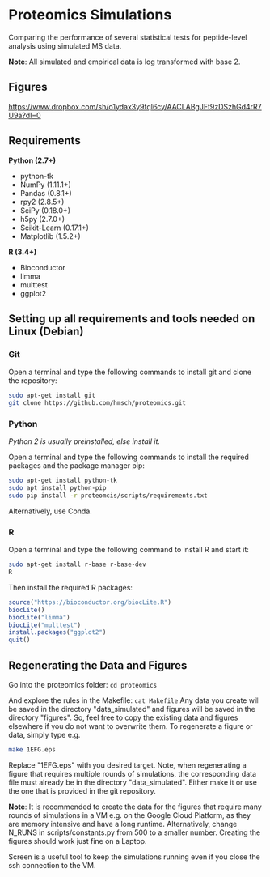 # Proteomics Simulations

Comparing the performance of several statistical tests for peptide-level analysis using simulated MS data.

**Note**: All simulated and empirical data is log transformed with base 2.

## Figures
https://www.dropbox.com/sh/o1ydax3y9tql6cy/AACLABgJFt9zDSzhGd4rR7U9a?dl=0 


## Requirements

**Python (2.7+)**
- python-tk
- NumPy (1.11.1+)
- Pandas (0.8.1+)
- rpy2 (2.8.5+)
- SciPy (0.18.0+)
- h5py (2.7.0+)
- Scikit-Learn (0.17.1+)
- Matplotlib (1.5.2+)

**R (3.4+)**
- Bioconductor
- limma
- multtest
- ggplot2

## Setting up all requirements and tools needed on Linux (Debian)
### Git
Open a terminal and type the following commands to install git and clone the repository:
```bash
sudo apt-get install git
git clone https://github.com/hmsch/proteomics.git
```

### Python
*Python 2 is usually preinstalled, else install it.*

Open a terminal and type the following commands to install the required packages and
the package manager pip:
```bash
sudo apt-get install python-tk
sudo apt install python-pip
sudo pip install -r proteomcis/scripts/requirements.txt
```
Alternatively, use Conda.

### R
Open a terminal and type the following command to install R and start it:
```bash
sudo apt-get install r-base r-base-dev
R
```
Then install the required R packages:
``` R
source("https://bioconductor.org/biocLite.R")
biocLite()
biocLite("limma")
biocLite("multtest")
install.packages("ggplot2")
quit()
```

## Regenerating the Data and Figures
Go into the proteomics folder: ```cd proteomics```

And explore the rules in the Makefile: ```cat Makefile```
Any data you create will be saved in the directory "data_simulated" and
figures will be saved in the directory "figures". So, feel free to copy the
existing data and figures elsewhere if you do not want to overwrite them.
To regenerate a figure or data, simply type e.g.
``` bash
make 1EFG.eps
```
Replace "1EFG.eps" with you desired target. Note, when regenerating a figure
that requires multiple rounds of simulations, the corresponding data file 
must already be in the directory "data_simulated". Either make it or use the one that is provided
in the git repository.

**Note**: It is recommended to create the data for the figures that require many rounds of simulations 
in a VM e.g. on the Google Cloud Platform, as they are memory intensive and have a long runtime. 
Alternatively, change N_RUNS in scripts/constants.py from 500 to a smaller number.
Creating the figures should work just fine on a Laptop. 

Screen is a useful tool to keep the simulations running even if you close the ssh connection to the VM.
